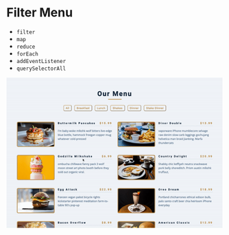 # Filter Menu

- `filter`
- `map`
- `reduce`
- `forEach`
- `addEventListener`
- `querySelectorAll`

![demo](filter-menu-demo.gif)
